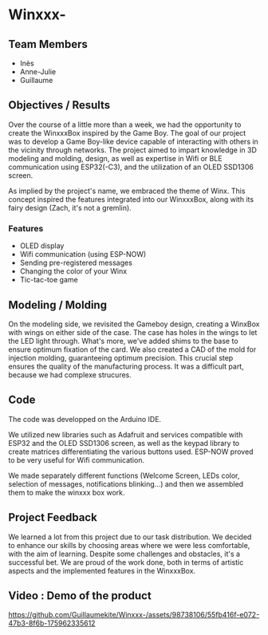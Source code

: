 # Winxxx-

## Team Members
- Inès
- Anne-Julie
- Guillaume

## Objectives / Results

Over the course of a little more than a week, we had the opportunity to create the WinxxxBox inspired by the Game Boy. The goal of our project was to develop a Game Boy-like device capable of interacting with others in the vicinity through networks. The project aimed to impart knowledge in 3D modeling and molding, design, as well as expertise in Wifi or BLE communication using ESP32(-C3), and the utilization of an OLED SSD1306 screen.

As implied by the project's name, we embraced the theme of Winx. This concept inspired the features integrated into our WinxxxBox, along with its fairy design (Zach, it's not a gremlin).

### Features
- OLED display
- Wifi communication (using ESP-NOW)
- Sending pre-registered messages
- Changing the color of your Winx
- Tic-tac-toe game

## Modeling / Molding

On the modeling side, we revisited the Gameboy design, creating a WinxBox with wings on either side of the case. The case has holes in the wings to let the LED light through. What's more, we've added shims to the base to ensure optimum fixation of the card. 
We also created a CAD of the mold for injection molding, guaranteeing optimum precision. This crucial step ensures the quality of the manufacturing process. It was a difficult part, because we had complexe strucures.

## Code

The code was developped on the Arduino IDE.

We utilized new libraries such as Adafruit and services compatible with ESP32 and the OLED SSD1306 screen, as well as the keypad library to create matrices differentiating the various buttons used. ESP-NOW proved to be very useful for Wifi communication.

We made separately different functions (Welcome Screen, LEDs color, selection of messages, notifications blinking...) and then we assembled them to make the winxxx box work. 


## Project Feedback

We learned a lot from this project due to our task distribution. We decided to enhance our skills by choosing areas where we were less comfortable, with the aim of learning. Despite some challenges and obstacles, it's a successful bet. We are proud of the work done, both in terms of artistic aspects and the implemented features in the WinxxxBox.

## Video : Demo of the product


https://github.com/Guillaumekite/Winxxx-/assets/98738106/55fb416f-e072-47b3-8f6b-175962335612

